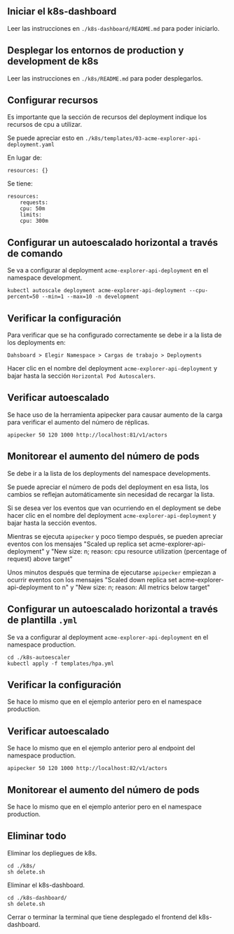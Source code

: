 ## Iniciar el k8s-dashboard

Leer las instrucciones en <code>./k8s-dashboard/README.md</code> para poder iniciarlo.

## Desplegar los entornos de production y development de k8s

Leer las instrucciones en <code>./k8s/README.md</code> para poder desplegarlos.

## Configurar recursos

Es importante que la sección de recursos del deployment indique los recursos de cpu a utilizar.

Se puede apreciar esto en <code>./k8s/templates/03-acme-explorer-api-deployment.yaml</code>

En lugar de:

```
resources: {}

```

Se tiene:
```
resources: 
    requests:
    cpu: 50m
    limits:
    cpu: 300m   
```

## Configurar un autoescalado horizontal a través de comando 

Se va a configurar al deployment <code>acme-explorer-api-deployment</code> en el namespace development.

```
kubectl autoscale deployment acme-explorer-api-deployment --cpu-percent=50 --min=1 --max=10 -n development
```

## Verificar la configuración

Para verificar que se ha configurado correctamente se debe ir a la lista de los deployments en:

```
Dahsboard > Elegir Namespace > Cargas de trabajo > Deployments
```

Hacer clic en el nombre del deployment <code>acme-explorer-api-deployment</code> y bajar hasta la sección <code>Horizontal Pod Autoscalers</code>. 

## Verificar autoescalado

Se hace uso de la herramienta apipecker para causar aumento de la carga para verificar el aumento del número de réplicas.

```
apipecker 50 120 1000 http://localhost:81/v1/actors
```

## Monitorear el aumento del número de pods

Se debe ir a la lista de los deployments del namespace developments.

Se puede apreciar el número de pods del deployment en esa lista, los cambios se reflejan automáticamente sin necesidad de recargar la lista.

Si se desea ver los eventos que van ocurriendo en el deployment se debe hacer clic en el nombre del deployment <code>acme-explorer-api-deployment</code> y bajar hasta la sección eventos. 

Mientras se ejecuta <code>apipecker</code> y poco tiempo después, se pueden apreciar eventos con los mensajes "Scaled up replica set acme-explorer-api-deployment" y "New size: n; reason: cpu resource utilization (percentage of request) above target"

Unos minutos después que termina de ejecutarse <code>apipecker</code> empiezan a ocurrir eventos con los mensajes "Scaled down replica set acme-explorer-api-deployment to n" y "New size: n; reason: All metrics below target"

## Configurar un autoescalado horizontal a través de plantilla <code>.yml</code> 

Se va a configurar al deployment <code>acme-explorer-api-deployment</code> en el namespace production.

```
cd ./k8s-autoescaler
kubectl apply -f templates/hpa.yml
```

## Verificar la configuración

Se hace lo mismo que en el ejemplo anterior pero en el namespace production.

## Verificar autoescalado

Se hace lo mismo que en el ejemplo anterior pero al endpoint del namespace production.

```
apipecker 50 120 1000 http://localhost:82/v1/actors
```

## Monitorear el aumento del número de pods

Se hace lo mismo que en el ejemplo anterior pero en el namespace production.

## Eliminar todo

Eliminar los depliegues de k8s.

```
cd ./k8s/
sh delete.sh
```

Eliminar el k8s-dashboard.

```
cd ./k8s-dashboard/
sh delete.sh
```

Cerrar o terminar la terminal que tiene desplegado el frontend del k8s-dashboard.
